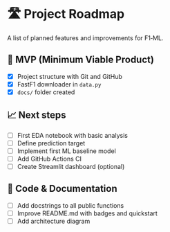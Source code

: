 # 🛣️ Project Roadmap

A list of planned features and improvements for F1‑ML.

## 🚀 MVP (Minimum Viable Product)

- [x] Project structure with Git and GitHub
- [x] FastF1 downloader in `data.py`
- [x] `docs/` folder created

## 📈 Next steps

- [ ] First EDA notebook with basic analysis
- [ ] Define prediction target
- [ ] Implement first ML baseline model
- [ ] Add GitHub Actions CI
- [ ] Create Streamlit dashboard (optional)

## 🧼 Code & Documentation

- [ ] Add docstrings to all public functions
- [ ] Improve README.md with badges and quickstart
- [ ] Add architecture diagram

